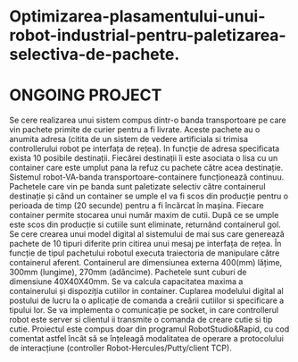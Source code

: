 # Optimizarea-plasamentului-unui-robot-industrial-pentru-paletizarea-selectiva-de-pachete.
# ONGOING PROJECT
Se cere realizarea unui sistem compus dintr-o banda transportoare pe care vin pachete primite de curier
pentru a fi livrate. Aceste pachete au o anumita adresa (citita de un sistem de vedere artificiala si
trimisa controllerului robot pe interfața de rețea). In funcție de adresa specificata exista 10 posibile
destinații. Fiecărei destinații îi este asociata o lisa cu un container care este umplut pana la refuz cu
pachete către acea destinație. Sistemul robot-VA-banda transportoare-containere funcționează
continuu. Pachetele care vin pe banda sunt paletizate selectiv către containerul destinație și când un
container se umple el va fi scos din producție pentru o perioada de timp (20 secunde) pentru a fi
încărcat în mașina. Fiecare container permite stocarea unui număr maxim de cutii. După ce se umple
este scos din producție si cutiile sunt eliminate, returnând containerul gol.
Se cere crearea unui model digital al sistemului de mai sus care generează pachete de 10 tipuri diferite
prin citirea unui mesaj pe interfața de rețea. În funcție de tipul pachetului robotul executa traiectoria de
manipulare către containerul aferent. Containerul are dimensiunea externa 400(mm) lățime, 300mm
(lungime), 270mm (adâncime). Pachetele sunt cuburi de dimensiune 40X40X40mm. Se va calcula
capacitatea maxima a containerului și dispoziția cutiilor in container. Cuplarea modelului digital al
postului de lucru la o aplicație de comanda a creării cutiilor si specificare a tipului lor. Se va implementa
o comunicație pe socket, in care controllerul robot este server si clientul ii transmite o comanda de
creare cutie si tip cutie.
Proiectul este compus doar din programul RobotStudio&Rapid, cu cod comentat astfel încât să se
înțeleagă modalitatea de operare a protocolului de interacțiune (controller Robot-Hercules/Putty/client
TCP).

